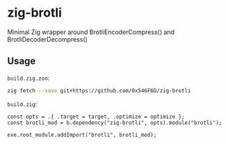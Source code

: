 # zig-brotli

Minimal Zig wrapper around BrotliEncoderCompress() and BrotliDecoderDecompress()

## Usage

`build.zig.zon`:

```sh
zig fetch --save git+https://github.com/0x546F6D/zig-brotli
```

`build.zig`:

```zig
const opts = .{ .target = target, .optimize = optimize };
const brotli_mod = b.dependency("zig-brotli", opts).module("brotli");

exe.root_module.addImport("brotli", brotli_mod);
```
